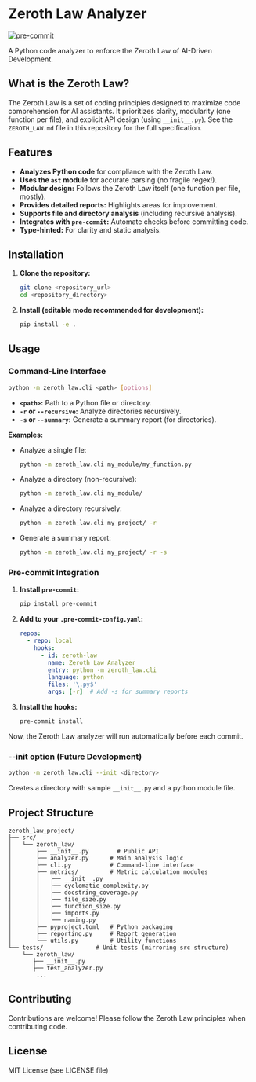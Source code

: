 <!--/zeroth_law/README.md-->

# Zeroth Law Analyzer

[![pre-commit](https://img.shields.io/badge/pre--commit-enabled-brightgreen?logo=pre-commit&logoColor=white)](https://github.com/pre-commit/pre-commit)

A Python code analyzer to enforce the Zeroth Law of AI-Driven Development.

## What is the Zeroth Law?

The Zeroth Law is a set of coding principles designed to maximize code comprehension for AI assistants. It prioritizes clarity, modularity (one function per file), and explicit API design (using `__init__.py`). See the `ZEROTH_LAW.md` file in this repository for the full specification.

## Features

*   **Analyzes Python code** for compliance with the Zeroth Law.
*   **Uses the `ast` module** for accurate parsing (no fragile regex!).
*   **Modular design:** Follows the Zeroth Law itself (one function per file, mostly).
*   **Provides detailed reports:** Highlights areas for improvement.
*   **Supports file and directory analysis** (including recursive analysis).
*   **Integrates with `pre-commit`:** Automate checks before committing code.
*   **Type-hinted:** For clarity and static analysis.

## Installation

1.  **Clone the repository:**

    ```bash
    git clone <repository_url>
    cd <repository_directory>
    ```

2.  **Install (editable mode recommended for development):**

    ```bash
    pip install -e .
    ```

## Usage

### Command-Line Interface

```bash
python -m zeroth_law.cli <path> [options]
```

*   **`<path>`:**  Path to a Python file or directory.
*   **`-r` or `--recursive`:** Analyze directories recursively.
*   **`-s` or `--summary`:** Generate a summary report (for directories).

**Examples:**

*   Analyze a single file:
    ```bash
    python -m zeroth_law.cli my_module/my_function.py
    ```
*   Analyze a directory (non-recursive):
    ```bash
    python -m zeroth_law.cli my_module/
    ```
*   Analyze a directory recursively:
    ```bash
    python -m zeroth_law.cli my_project/ -r
    ```
*   Generate a summary report:
    ```bash
    python -m zeroth_law.cli my_project/ -r -s
    ```

### Pre-commit Integration

1.  **Install `pre-commit`:**

    ```bash
    pip install pre-commit
    ```

2.  **Add to your `.pre-commit-config.yaml`:**

    ```yaml
    repos:
      - repo: local
        hooks:
          - id: zeroth-law
            name: Zeroth Law Analyzer
            entry: python -m zeroth_law.cli
            language: python
            files: '\.py$'
            args: [-r]  # Add -s for summary reports
    ```

3.  **Install the hooks:**

    ```bash
    pre-commit install
    ```

Now, the Zeroth Law analyzer will run automatically before each commit.

### --init option (Future Development)
```bash
python -m zeroth_law.cli --init <directory>
```
Creates a directory with sample `__init__.py` and a python module file.

## Project Structure

```
zeroth_law_project/
├── src/
│   └── zeroth_law/
│       ├── __init__.py        # Public API
│       ├── analyzer.py      # Main analysis logic
│       ├── cli.py           # Command-line interface
│       ├── metrics/         # Metric calculation modules
│       │   ├── __init__.py
│       │   ├── cyclomatic_complexity.py
│       │   ├── docstring_coverage.py
│       │   ├── file_size.py
│       │   ├── function_size.py
│       │   ├── imports.py
│       │   └── naming.py
│       ├── pyproject.toml   # Python packaging
│       ├── reporting.py     # Report generation
│       └── utils.py         # Utility functions
└── tests/               # Unit tests (mirroring src structure)
    └── zeroth_law/
       ├── __init__.py
       ├── test_analyzer.py
        ...
```

## Contributing

Contributions are welcome! Please follow the Zeroth Law principles when contributing code.

## License

MIT License (see LICENSE file)